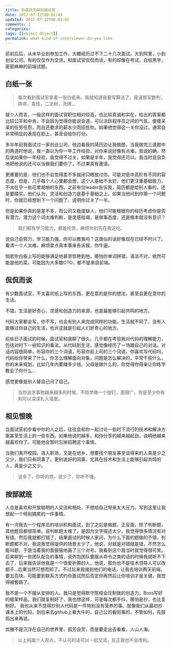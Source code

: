 ```yaml
---
title: 你喜欢怎样的面试官
date: 2017-07-12T00:02:43
updated: 2017-07-12T00:03:02
comments: 1
categories:
tags: [[object Object]]
permalink: what-kind-of-interviewer-do-you-like
---
```


前前后后，从未毕业到参加工作，大概经历过不下二十几次面试。大到阿里，小到创业公司。有的仅仅作为交流，和面试官侃侃而谈，有的却像在考试，白纸黑字，密密麻麻的前端试题。

<!--more-->

## 白纸一张

> 每次看到面试官拿着一张白纸来，我就知道我要写算法了。斐波那契数列，排序，查找，二叉树，洗牌...

就个人而言，一般这样的面试官职位相对较高，也比较真诚和实在，给出的答案都比较公平和中肯。不会因为觉得你能说会道，可以活跃程序员之间的气氛，傻傻呆呆的任劳任怨，而且还要求的薪水少而招揽你。如果他觉得这一关你没过，通常会非常明显的表现在脸上，甚至会给你打分。

多半年前我面试过一家创业公司，他边看我的简历边让我做题，当我做完三道题中的两道时他说，我一直以为你一年工作经验，对你来说好像有点难。我说的确，然后说如果你一年经验，我觉得不过关，如果是半年，我觉得还可以。我当时且自负地把他说的还可以当做我们要你了，不过果真有邀请。

更重要的是，他们也不会觉得差不多就闭只眼放过你。可能对低中高阶有不同的容忍度，但是，几乎每个人心里都会想，这个人基础不太好。他们更注重基础能力，不太在乎一些花里胡哨的东西。之前有位leader告诉我，简历都是给别人看的，还是要踏实。他们认为，灵活和创造力是基于基础之上。如果当他问到你第一个问题时，你就已经想到下一个问题了，说明你过关了一半。

但是如果你真的是差不多，而公司又极度缺人，他们可能根据你的经历考虑你是否有潜力。潜力这个词太难判断，是灵感枯竭，是做事态度，还是根本就没有意识？

> 我们都有学习能力，都能吃苦，麻烦你别先在我这吃。

说自己会努力，学习能力强，你可以教我吗？这类似的话好像现在已经不时兴了。看清一个人太难，麻烦拿点真本事来告诉我，你牛逼。

倘若你白板上写的能够满足他甚至惊艳到他，哪怕你单词拼错，语法不对，依然可能是他的菜。可能因为大多数CTO，都不是来自前端。

## 侃侃而谈

有少数面试官，不太喜欢纸上写的东西，更在意的是你的想法，甚至会更在意你的生活。

不错，生活是好奇心、灵感和创造力的来源，也是最能够引起共鸣的地方。

代码大家都会写，你不写，也会有别人来完成同样的功能。生活就不同了，没有人能够过你自己的生活，也许这就是引起人们好奇心的地方。

前些日子面试的时候，面试官和我聊了很久。几乎都在考验我对代码的理解能力，包括对时下一些知识的看法。从代码到生活，感觉像经历了一场跟自己的对话。对话内容很简单，形容你的三个词语，形容你前上司的三个词语，你喜欢写代码吗，代码给你带来了什么，你怎么理解面向对象，问题是怎么解决的，平常干些什么，你的未来规划，比如几年内要赚多少钱，父母是做什么的，你觉得你母亲让你练字教会了你什么...

感觉更像是别人替自己问了自己。

> 当你追求事物越来越多的时候，不妨学做一个按钉，面很广，但是至少你有刺可以深深扎入墙里。

## 相见恨晚

当面试官初步看中你的人之后，往往会和你一起讨论一些时下流行的技术和解决方案甚至生活上的一些东西。如果他说的越多，和你分享的越来越起劲，说明他越来越喜欢你了。可能他会暂时忘掉招聘这个事情。

当我们离开校园，进入职场，又是在他乡，想要找个朋友甚至谈得来的人真是少之又少，我们只有同事了。更别说好的同事，尤其在技术和生活上能够引起共鸣的人，真是少之又少。

> 说多了，你听的烦，说少了，你听不懂。

## 按部就班

人总是喜欢和开放聪明的人交流和相处，不想给自己带来太大压力。写到这里让我想起一个特别搞笑的一件事情。

有一次我去一个程序员的培训机构面试，到了之后是做题，正反面，除了判断题，其他题目都很简单。说判断题太难了，是因为文字描述太少，我觉得很多情况有对有错。然后我就都打错了。结果面试的时候人家问，为什么下面的题做的不错，判断题都不对。我说我觉得提供的场景太少了，他说，对就是对错就是错，不然怎么能叫题，于是当着我的面狠狠地画了三个对号。我看到这个我当时就觉得很可笑。后来聊到一些团队配合的事情，说外包团队要服从命令之类的话的时候我就听不下去了，后来我告诉他我是一个很爱折腾的人，他说，那你也不是技术领导人可以改题干...后果当然可想而知了。不过后来我接到他们的电话，让我去培训两天前端，要五百块。可能要到联系方式约你面试然后否定你再然后让你培训才是关键，我觉得被套路了。

我不是一个不服从安排的人，我只是觉得默守陈规会压制我的创造力。Boss写好的框架样品，我们就复制好了，我也想这样，可是每次都手抖，哪怕是抄，也比复制好。 我也从来不觉得抄别人代码是一件特别没有营养的事。就像我们从最初抄课本上的代码，到后来去github上看大牛的，自己公司看同事的，不管如何，先鼓捣出来再说。

优雅不是沉浮在自己的世界里，孤芳自赏，而是要走出去看看，人山人海。

> 以上纯属个人观点，不认可的话可以一起交流，反正我也不会改的。


